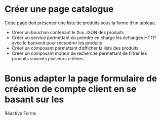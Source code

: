 # Créer une page catalogue
Cette page doit présenter une liste de produits sous la forme d’un tableau.
- Créer un bouchon contenant le flux JSON des produits
- Créer un service permettant de prendre en charge les échanges HTTP avec le backend
pour récupérer les produits
- Créer un composant permettant d’afficher la liste des produits
- Créer un composant moteur de recherche permettant de filtrer les produits suivants
plusieurs critères
# Bonus adapter la page formulaire de création de compte client en se basant sur les
Réactive Forms
